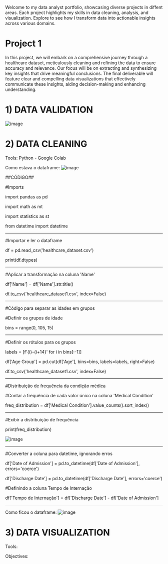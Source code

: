 Welcome to my data analyst portfolio, showcasing diverse projects in diffent areas. Each project highlights my skills in data cleaning, analysis, and visualization. Explore to see how I transform data into actionable insights across various domains.


# Project 1

In this project, we will embark on a comprehensive journey through a healthcare dataset, meticulously cleaning and refining the data to ensure accuracy and relevance. Our focus will be on extracting and synthesizing key insights that drive meaningful conclusions. The final deliverable will feature clear and compelling data visualizations that effectively communicate these insights, aiding decision-making and enhancing understanding.


# 1) DATA VALIDATION
![image](https://github.com/user-attachments/assets/f3d1d70b-25a8-42d7-9031-d0fdb87e7113)

   
# 2) DATA CLEANING 

Tools: Python - Google Colab

Como estava o dataframe:
![image](https://github.com/user-attachments/assets/7b0065b1-3e2e-46b7-add0-472b09e0d83d)

##CÓDIGO##

#Imports

import pandas as pd

import math as mt

import statistics as st

from datetime import datetime


___________________________________________

#Importar e ler o dataframe

df = pd.read_csv('healthcare_dataset.csv')

print(df.dtypes)

___________________________________________

#Aplicar a transformação na coluna 'Name'

df['Name'] = df['Name'].str.title()

df.to_csv('healthcare_dataset1.csv', index=False)

___________________________________________


#Código para separar as idades em grupos

#Definir os grupos de idade

bins = range(0, 105, 15) 

___________________________________________


#Definir os rótulos para os grupos

labels = [f'{i}-{i+14}' for i in bins[:-1]]

df['Age Group'] = pd.cut(df['Age'], bins=bins, labels=labels, right=False)

df.to_csv('healthcare_dataset1.csv', index=False)


___________________________________________


#Distribuição de frequência da condição médica

#Contar a frequência de cada valor único na coluna 'Medical Condition'

freq_distribution = df['Medical Condition'].value_counts().sort_index()

___________________________________________


#Exibir a distribuição de frequência

print(freq_distribution)

![image](https://github.com/user-attachments/assets/54b59d05-f9a2-410b-988a-268806e26931)

___________________________________________


#Converter a coluna para datetime, ignorando erros

df['Date of Admission'] = pd.to_datetime(df['Date of Admission'], errors='coerce')

df['Discharge Date'] = pd.to_datetime(df['Discharge Date'], errors='coerce')

#Definindo a coluna Tempo de Internação

df['Tempo de Internação'] = df['Discharge Date'] - df['Date of Admission']

___________________________________________

Como ficou o dataframe:
![image](https://github.com/user-attachments/assets/da5d9640-276d-48c8-b3c8-3fed9b2fb927)


# 3) DATA VISUALIZATION

Tools:

Objectives:
